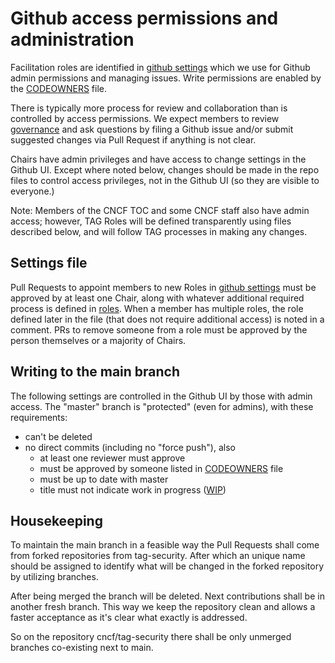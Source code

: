 # Github access permissions and administration

Facilitation roles are identified in [github settings](/.github/settings.yml)
which we use for Github admin permissions and managing issues.  Write
permissions are enabled by the [CODEOWNERS](/CODEOWNERS) file.

There is typically more process for review and collaboration than is controlled
by access permissions. We expect members to review [governance](/governance)
and ask questions by filing a Github issue and/or submit suggested changes via
Pull Request if anything is not clear.

Chairs have admin privileges and have access to change settings in the Github
UI.  Except where noted below, changes should be made in the repo files to
control access privileges, not in the Github UI (so they are visible to
everyone.)

Note: Members of the CNCF TOC and some CNCF staff also have admin access;
however, TAG Roles will be defined transparently using files described below,
and will follow TAG processes in making any changes.

## Settings file
Pull Requests to appoint members to new Roles in
[github settings](/.github/settings.yml) must be approved by at least one
Chair, along with whatever additional required process is defined in
[roles](roles.md). When a member has multiple roles, the role defined later
in the file (that does not require additional access) is noted in a comment.
PRs to remove someone from a role must be approved by the person themselves or a
majority of Chairs.

## Writing to the main branch
The following settings are controlled in the Github UI by those with admin
access.
The "master" branch is "protected" (even for admins), with these requirements:
- can't be deleted
- no direct commits (including no "force push"), also
  - at least one reviewer must approve
  - must be approved by someone listed in [CODEOWNERS](/CODEOWNERS) file
  - must be up to date with master
  - title must not indicate work in progress ([WIP](https://github.com/apps/wip))

## Housekeeping
To maintain the main branch in a feasible way the Pull Requests shall come from forked repositories from tag-security. After which an unique name should be assigned to identify what will be changed in the forked repository by utilizing branches. 

After being merged the branch will be deleted.
Next contributions shall be in another fresh branch. 
This way we keep the repository clean and allows a faster acceptance as it's clear what exactly is addressed.

So on the repository cncf/tag-security there shall be only unmerged branches co-existing next to main.
